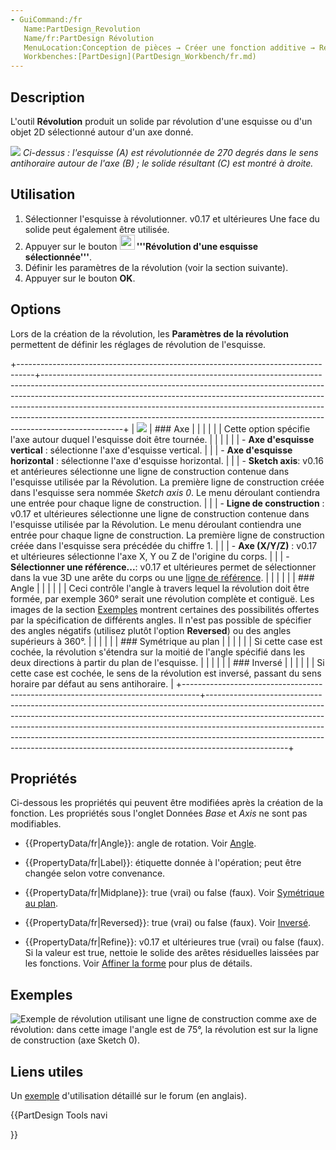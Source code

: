 ```yaml
---
- GuiCommand:/fr
   Name:PartDesign_Revolution
   Name/fr:PartDesign Révolution
   MenuLocation:Conception de pièces → Créer une fonction additive → Révolution
   Workbenches:[PartDesign](PartDesign_Workbench/fr.md)
---
```


## Description

L\'outil **Révolution** produit un solide par révolution d\'une esquisse ou d\'un objet 2D sélectionné autour d\'un axe donné.

![](images/PartDesign_Revolution_example.svg ) *Ci-dessus : l'esquisse (A) est révolutionnée de 270 degrés dans le sens antihoraire autour de l'axe (B) ; le solide résultant (C) est montré à droite.*

## Utilisation

1.  Sélectionner l\'esquisse à révolutionner. v0.17 et ultérieures Une face du solide peut également être utilisée.
2.  Appuyer sur le bouton **<img src="images/PartDesign_Revolution.svg" width=24px> '''Révolution d'une esquisse sélectionnée'''**.
3.  Définir les paramètres de la révolution (voir la section suivante).
4.  Appuyer sur le bouton **OK**.

## Options

Lors de la création de la révolution, les **Paramètres de la révolution** permettent de définir les réglages de révolution de l\'esquisse.

+----------------------------------------------------------------------------------+--------------------------------------------------------------------------------------------------------------------------------------------------------------------------------------------------------------------------------------------------------------------------------------------------------------------------------------------------------------------------------------------------------------------------+
| ![](images/partdesign_revolution_parameters.png ) | ### Axe                                                                                                                                                                                                                                                                                                                                                                                                                  |
|                                                                                  |                                                                                                                                                                                                                                                                                                                                                                                                                          |
|                                                                                  | Cette option spécifie l\'axe autour duquel l\'esquisse doit être tournée.                                                                                                                                                                                                                                                                                                                                                |
|                                                                                  |                                                                                                                                                                                                                                                                                                                                                                                                                          |
|                                                                                  | -   **Axe d\'esquisse vertical** : sélectionne l\'axe d\'esquisse vertical.                                                                                                                                                                                                                                                                                                                                              |
|                                                                                  | -   **Axe d\'esquisse horizontal** : sélectionne l\'axe d\'esquisse horizontal.                                                                                                                                                                                                                                                                                                                                          |
|                                                                                  | -   **Sketch axis**: v0.16 et antérieures sélectionne une ligne de construction contenue dans l\'esquisse utilisée par la Révolution. La première ligne de construction créée dans l\'esquisse sera nommée *Sketch axis 0*. Le menu déroulant contiendra une entrée pour chaque ligne de construction.                                              |
|                                                                                  | -   **Ligne de construction** : v0.17 et ultérieures sélectionne une ligne de construction contenue dans l\'esquisse utilisée par la Révolution. Le menu déroulant contiendra une entrée pour chaque ligne de construction. La première ligne de construction créée dans l\'esquisse sera précédée du chiffre 1.                                   |
|                                                                                  | -   **Axe (X/Y/Z)** : v0.17 et ultérieures sélectionne l\'axe X, Y ou Z de l\'origine du corps.                                                                                                                                                                                                                                                    |
|                                                                                  | -   **Sélectionner une référence\...**: v0.17 et ultérieures permet de sélectionner dans la vue 3D une arête du corps ou une [ligne de référence](PartDesign_Line/fr.md).                                                                                                                                                                  |
|                                                                                  |                                                                                                                                                                                                                                                                                                                                                                                                                          |
|                                                                                  | ### Angle                                                                                                                                                                                                                                                                                                                                                                                                                |
|                                                                                  |                                                                                                                                                                                                                                                                                                                                                                                                                          |
|                                                                                  | Ceci contrôle l\'angle à travers lequel la révolution doit être formée, par exemple 360° serait une révolution complète et contiguë. Les images de la section [Exemples](#Exemples.md) montrent certaines des possibilités offertes par la spécification de différents angles. Il n\'est pas possible de spécifier des angles négatifs (utilisez plutôt l\'option **Reversed**) ou des angles supérieurs à 360°. |
|                                                                                  |                                                                                                                                                                                                                                                                                                                                                                                                                          |
|                                                                                  | ### Symétrique au plan                                                                                                                                                                                                                                                                                                                                                                              |
|                                                                                  |                                                                                                                                                                                                                                                                                                                                                                                                                          |
|                                                                                  | Si cette case est cochée, la révolution s\'étendra sur la moitié de l\'angle spécifié dans les deux directions à partir du plan de l\'esquisse.                                                                                                                                                                                                                                                                          |
|                                                                                  |                                                                                                                                                                                                                                                                                                                                                                                                                          |
|                                                                                  | ### Inversé                                                                                                                                                                                                                                                                                                                                                                                                              |
|                                                                                  |                                                                                                                                                                                                                                                                                                                                                                                                                          |
|                                                                                  | Si cette case est cochée, le sens de la révolution est inversé, passant du sens horaire par défaut au sens antihoraire.                                                                                                                                                                                                                                                                                                  |
+----------------------------------------------------------------------------------+--------------------------------------------------------------------------------------------------------------------------------------------------------------------------------------------------------------------------------------------------------------------------------------------------------------------------------------------------------------------------------------------------------------------------+

## Propriétés

Ci-dessous les propriétés qui peuvent être modifiées après la création de la fonction. Les propriétés sous l\'onglet Données *Base* et *Axis* ne sont pas modifiables.

-    {{PropertyData/fr|Angle}}: angle de rotation. Voir [Angle](#Angle.md).

-    {{PropertyData/fr|Label}}: étiquette donnée à l\'opération; peut être changée selon votre convenance.

-    {{PropertyData/fr|Midplane}}: true (vrai) ou false (faux). Voir [Symétrique au plan](#Symétrique_au_plan.md).

-    {{PropertyData/fr|Reversed}}: true (vrai) ou false (faux). Voir [Inversé](#Inversé.md).

-    {{PropertyData/fr|Refine}}: v0.17 et ultérieures true (vrai) ou false (faux). Si la valeur est true, nettoie le solide des arêtes résiduelles laissées par les fonctions. Voir [Affiner la forme](Part_RefineShape/fr.md) pour plus de détails.

## Exemples

![Exemple de révolution utilisant une ligne de construction comme axe de révolution: dans cette image l\'angle est de 75°, la révolution est sur la ligne de construction (axe Sketch 0).](images/PartDesign_Revolution_axis_fromconstructionlines1.jpg )

## Liens utiles 

Un [exemple](http://forum.freecadweb.org/viewtopic.php?f=3&t=3674) d\'utilisation détaillé sur le forum (en anglais).





{{PartDesign Tools navi

}} 
